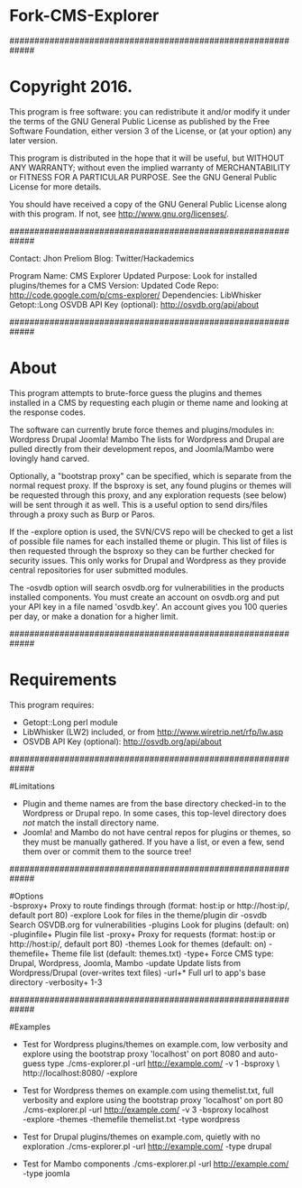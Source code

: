 # Fork-CMS-Explorer
#############################################################

# Copyright 2016.

This program is free software: you can redistribute it and/or modify
it under the terms of the GNU General Public License as published by
the Free Software Foundation, either version 3 of the License, or
(at your option) any later version.

This program is distributed in the hope that it will be useful,
but WITHOUT ANY WARRANTY; without even the implied warranty of
MERCHANTABILITY or FITNESS FOR A PARTICULAR PURPOSE.  See the
GNU General Public License for more details.

You should have received a copy of the GNU General Public License
along with this program.  If not, see <http://www.gnu.org/licenses/>.

#############################################################

 Contact:		Jhon Preliom
 Blog:			Twitter/Hackademics

 Program Name:		CMS Explorer Updated
 Purpose:		Look for installed plugins/themes for a CMS
 Version:		Updated
 Code Repo:		http://code.google.com/p/cms-explorer/
 Dependencies: 	LibWhisker
			Getopt::Long
			OSVDB API Key (optional): http://osvdb.org/api/about
			
#############################################################

# About

This program attempts to brute-force guess the plugins and themes
installed in a CMS by requesting each plugin or theme name and 
looking at the response codes. 

The software can currently brute force themes and plugins/modules in:
	Wordpress
	Drupal
	Joomla!
	Mambo
The lists for Wordpress and Drupal are pulled directly from their 
development repos, and Joomla/Mambo were lovingly hand carved.

Optionally, a "bootstrap proxy" can be specified, which is separate
from the normal request proxy. If the bsproxy is set, any found 
plugins or themes will be requested through this proxy, and any 
exploration requests (see below) will be sent through it as well. 
This is a useful option to send dirs/files through a proxy such as 
Burp or Paros.

If the -explore option is used, the SVN/CVS repo will be checked 
to get a list of possible file names for each installed theme or 
plugin. This list of files is then requested through the bsproxy 
so they can be further checked for security issues. This only works 
for Drupal and Wordpress as they provide central repositories for user 
submitted modules.

The -osvdb option will search osvdb.org for vulnerabilities in the
products installed components. You must create an account on 
osvdb.org and put your API key in a file named 'osvdb.key'. An account
gives you 100 queries per day, or make a donation for a higher limit.

#############################################################

# Requirements

This program requires:
- Getopt::Long perl module
- LibWhisker (LW2) included, or from http://www.wiretrip.net/rfp/lw.asp
- OSVDB API Key (optional): http://osvdb.org/api/about

#############################################################

#Limitations
- Plugin and theme names are from the base directory checked-in to the 
  Wordpress or Drupal repo. In some cases, this top-level directory 
  does *not* match the install directory name.
- Joomla! and Mambo do not have central repos for plugins or themes, 
  so they must be manually gathered. If you have a list, or even a few, 
  send them over or commit them to the source tree!

#############################################################

#Options	
	-bsproxy+ 	Proxy to route findings through (format: host:ip
			or http://host:ip/, default port 80)
	-explore	Look for files in the theme/plugin dir
	-osvdb 		Search OSVDB.org for vulnerabilities
	-plugins	Look for plugins (default: on)
	-pluginfile+	Plugin file list
	-proxy+ 	Proxy for requests (format: host:ip or 
			http://host:ip/, default port 80)
	-themes		Look for themes (default: on)
	-themefile+	Theme file list (default: themes.txt)
	-type+		Force CMS type: Drupal, Wordpress, Joomla, Mambo
	-update 	Update lists from Wordpress/Drupal (over-writes 
			text files)
	-url+*		Full url to app's base directory
	-verbosity+ 	1-3

#############################################################

#Examples
- Test for Wordpress plugins/themes on example.com, low verbosity and 
  explore using the bootstrap proxy 'localhost' on port 8080 and auto-guess type
	./cms-explorer.pl -url http://example.com/ -v 1 -bsproxy \ 
		http://localhost:8080/ -explore 

- Test for Wordpress themes on example.com using themelist.txt, full
  verbosity and explore using the bootstrap proxy 'localhost' on port 80
	./cms-explorer.pl -url http://example.com/ -v 3 -bsproxy localhost \
		-explore -themes -themefile themelist.txt -type wordpress

- Test for Drupal plugins/themes on example.com, quietly with no exploration
	./cms-explorer.pl -url http://example.com/ -type drupal

- Test for Mambo components
	./cms-explorer.pl -url http://example.com/ -type joomla
